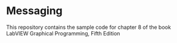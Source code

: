 # Messaging

This repository contains the sample code for chapter 8 of the book LabVIEW Graphical Programming, Fifth Edition
